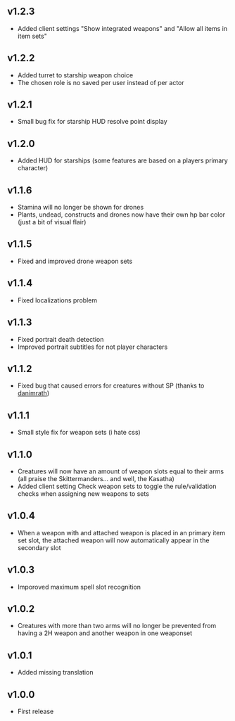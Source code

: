 ## v1.2.3
- Added client settings "Show integrated weapons" and "Allow all items in item sets"

## v1.2.2
- Added turret to starship weapon choice
- The chosen role is no saved per user instead of per actor

## v1.2.1
- Small bug fix for starship HUD resolve point display

## v1.2.0
- Added HUD for starships (some features are based on a players primary character)

## v1.1.6
- Stamina will no longer be shown for drones
- Plants, undead, constructs and drones now have their own hp bar color (just a bit of visual flair)

## v1.1.5
- Fixed and improved drone weapon sets

## v1.1.4
- Fixed localizations problem

## v1.1.3
- Fixed portrait death detection
- Improved portrait subtitles for not player characters

## v1.1.2
- Fixed bug that caused errors for creatures without SP (thanks to [danimrath](https://github.com/danimrath))

## v1.1.1
- Small style fix for weapon sets (i hate css)

## v1.1.0
- Creatures will now have an amount of weapon slots equal to their arms (all praise the Skittermanders... and well, the Kasatha)
- Added client setting Check weapon sets to toggle the rule/validation checks when assigning new weapons to sets

## v1.0.4
- When a weapon with and attached weapon is placed in an primary item set slot, the attached weapon will now automatically appear in the secondary slot

## v1.0.3
- Imporoved maximum spell slot recognition

## v1.0.2
- Creatures with more than two arms will no longer be prevented from having a 2H weapon and another weapon in one weaponset

## v1.0.1
- Added missing translation

## v1.0.0
- First release
